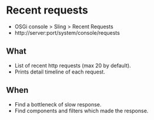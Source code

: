 # Recent requests

- OSGi console > Sling > Recent Requests
- http://server:port/system/console/requests

## What 

- List of recent http requests (max 20 by default).
- Prints detail timeline of each request.

## When 

- Find a bottleneck of slow response.
- Find components and filters which made the response. 

